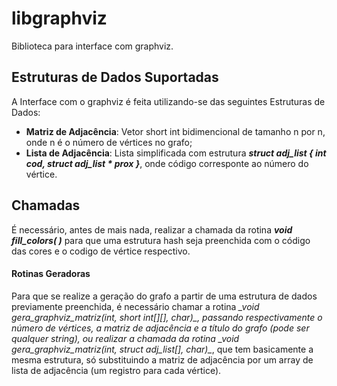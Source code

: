 # libgraphviz
Biblioteca para interface com graphviz.

## Estruturas de Dados Suportadas
A Interface com o graphviz é feita utilizando-se das seguintes Estruturas de Dados:
- **Matriz de Adjacência**: Vetor short int bidimencional de tamanho n por n, onde n é o número de vértices no grafo;
- **Lista de Adjacência**: Lista simplificada com estrutura **_struct adj_list { int cod, struct adj_list * prox }_**, onde código corresponte ao número do vértice.

## Chamadas
É necessário, antes de mais nada, realizar a chamada da rotina **_void fill_colors( )_** para que uma estrutura hash seja preenchida com o código das cores e o codigo de vértice respectivo.

#### Rotinas Geradoras
Para que se realize a geração do grafo a partir de uma estrutura de dados previamente preenchida, é necessário chamar a rotina **_void gera_graphviz_matriz(int, short int\[]\[], char*)_**, passando respectivamente o número de vértices, a matriz de adjacência e a título do grafo (pode ser qualquer string), ou realizar a chamada da rotina **_void gera_graphviz_matriz(int, struct adj_list\[], char*)_**, que tem basicamente a mesma estrutura, só substituindo a matriz de adjacência por um array de lista de adjacência (um registro para cada vértice). 
